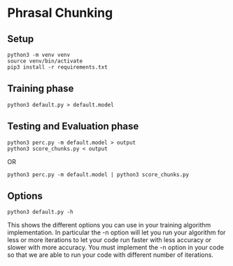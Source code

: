 
# Phrasal Chunking

## Setup

    python3 -m venv venv
    source venv/bin/activate
    pip3 install -r requirements.txt

## Training phase

    python3 default.py > default.model

## Testing and Evaluation phase

    python3 perc.py -m default.model > output
    python3 score_chunks.py < output

OR

    python3 perc.py -m default.model | python3 score_chunks.py

## Options

    python3 default.py -h

This shows the different options you can use in your training
algorithm implementation.  In particular the -n option will let you
run your algorithm for less or more iterations to let your code run
faster with less accuracy or slower with more accuracy. You must
implement the -n option in your code so that we are able to run
your code with different number of iterations.

